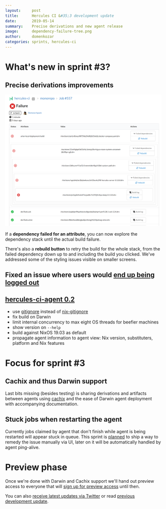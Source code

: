 ```yaml
---
layout:     post
title:      Hercules CI &#35;3 development update
date:       2019-05-14
summary:    Precise derivations and new agent release
image:      dependency-failure-tree.png
author:     domenkozar
categories: sprints, hercules-ci
---
```


# What's new in sprint #3?

## Precise derivations improvements

![Dependency failure tree](/images/dependency-failure-tree.png)

If a **dependency failed for an attribute**, you can now explore the
dependency stack until the actual build failure.

There's also a **rebuild button** to retry the build for the whole stack, from the failed dependency down up to and including the build you clicked.
We've addressed some of the styling issues visible on smaller screens.

## Fixed an issue where users would [end up being logged out](https://github.com/hercules-ci/support/issues/13)

## [hercules-ci-agent 0.2](https://github.com/hercules-ci/hercules-ci-agent/releases/tag/hercules-ci-agent-0.2)

- use [gitignore] instead of [nix-gitignore]
- fix build on Darwin
- limit internal concurrency to max eight OS threads for beefier machines
- show version on `--help`
- build against NixOS 19.03 as default
- propagate agent information to agent view: Nix version, substituters,
  platform and Nix features

[nix-gitignore]: https://github.com/siers/nix-gitignore
[gitignore]: https://github.com/hercules-ci/gitignore

# Focus for sprint #3

## Cachix and thus Darwin support

Last bits missing (besides testing) is sharing derivations and artifacts between agents using
[cachix](https://github.com/hercules-ci/hercules-ci-agent/pull/52) and the ease of
Darwin agent deployment with accompanying documentation.

## Stuck jobs when restarting the agent

Currently jobs claimed by agent that don't finish while agent is being restarted
will appear stuck in queue. This sprint is [planned](https://github.com/hercules-ci/support/issues/19)
to ship a way to remedy the issue manually via UI, later on it will be automatically
handled by agent ping-alive.

# Preview phase

Once we're done with Darwin and Cachix support we'll hand out preview access
to everyone that will [sign up for preview access](https://hercules-ci.com) until then.

You can also [receive latest updates via Twitter](https://twitter.com/hercules_ci) or
read [previous development update](https://blog.hercules-ci.com/sprints,/hercules-ci/2019/04/30/sprint-2-report/).
